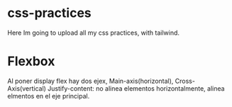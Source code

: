 # css-practices
Here Im going to upload all my css practices, with tailwind.

# Flexbox
Al poner display flex hay dos ejex, Main-axis(horizontal), Cross-Axis(vertical)
Justify-content: no alinea elementos horizontalmente, alinea elmentos en el eje principal.